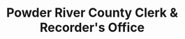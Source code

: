---
layout: repo
title: "Powder River County Clerk & Recorder's Office"
id: 16434
permalink: repos/16434/
---